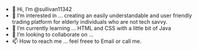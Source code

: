 - 👋 Hi, I’m @sullivan11342
- 👀 I’m interested in ... creating an easily understandable and user friendly trading platform for elderly individuals who are not tech savvy. 
- 🌱 I’m currently learning ... HTML and CSS with a little bit of Java
- 💞️ I’m looking to collaborate on ...
- 📫 How to reach me ... feel freee to Email or call me. 

<!---
sullivan11342/sullivan11342 is a ✨ special ✨ repository because its `README.md` (this file) appears on your GitHub profile.
You can click the Preview link to take a look at your changes.
--->

